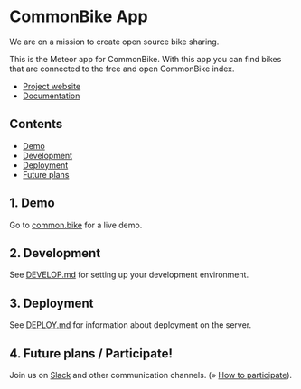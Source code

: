 # CommonBike App

We are on a mission to create open source bike sharing.

This is the Meteor app for CommonBike. With this app you can find bikes that are connected to the free and open CommonBike index.

- [Project website](https://common.bike)
- [Documentation](https://github.com/CommonBike/wiki/wiki)

## Contents

- [Demo](#1-demo)
- [Development](#2-development)
- [Deployment](#3-deployment)
- [Future plans](#4-future-plans--participate)

## 1. Demo

Go to [common.bike](https://common.bike) for a live demo.

## 2. Development

See [DEVELOP.md](DEVELOP.md) for setting up your development environment.

## 3. Deployment

See [DEPLOY.md](DEPLOY.md) for information about deployment on the server.

## 4. Future plans / Participate!

Join us on [Slack](http://slack.common.bike) and other communication channels. (&raquo; [How to participate](https://github.com/CommonBike/wiki/wiki/How-to-participate)).
